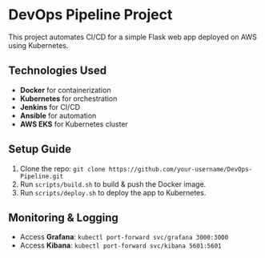 # DevOps Pipeline Project

This project automates CI/CD for a simple Flask web app deployed on AWS using Kubernetes.

## Technologies Used
- **Docker** for containerization
- **Kubernetes** for orchestration
- **Jenkins** for CI/CD
- **Ansible** for automation
- **AWS EKS** for Kubernetes cluster

## Setup Guide
1. Clone the repo: `git clone https://github.com/your-username/DevOps-Pipeline.git`
2. Run `scripts/build.sh` to build & push the Docker image.
3. Run `scripts/deploy.sh` to deploy the app to Kubernetes.

## Monitoring & Logging
- Access **Grafana**: `kubectl port-forward svc/grafana 3000:3000`
- Access **Kibana**: `kubectl port-forward svc/kibana 5601:5601`
